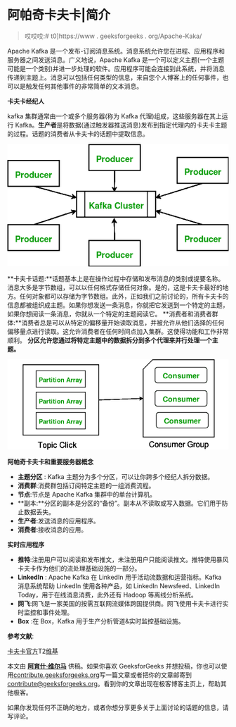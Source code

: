 # 阿帕奇卡夫卡|简介

> 哎哎哎:# t0]https://www . geeksforgeeks . org/Apache-Kaka/

Apache Kafka 是一个发布-订阅消息系统。消息系统允许您在进程、应用程序和服务器之间发送消息。广义地说，Apache Kafka 是一个可以定义主题(一个主题可能是一个类别)并进一步处理的软件。应用程序可能会连接到此系统，并将消息传递到主题上。消息可以包括任何类型的信息，来自您个人博客上的任何事件，也可以是触发任何其他事件的非常简单的文本消息。

**卡夫卡经纪人**

kafka 集群通常由一个或多个服务器(称为 Kafka 代理)组成，这些服务器在其上运行 Kafka。**生产者**是将数据(通过触发器推送消息)发布到指定代理内的卡夫卡主题的过程。话题的消费者从卡夫卡的话题中提取信息。

![Cluster](img/d606f1a30a4f00e358bc18988ca35b67.png)

**卡夫卡话题:**话题基本上是在操作过程中存储和发布消息的类别或提要名称。消息大多是字节数组，可以以任何格式存储任何对象。是的，这是卡夫卡最好的地方。任何对象都可以存储为字节数组。此外，正如我们之前讨论的，所有卡夫卡的信息都被组织成主题。如果你想发送一条消息，你就把它发送到一个特定的主题，如果你想阅读一条消息，你就从一个特定的主题阅读它。
**消费者和消费者群体:**消费者总是可以从特定的偏移量开始读取消息，并被允许从他们选择的任何偏移量点进行读取。这允许消费者在任何时间点加入集群。这使得功能和工作非常顺利。
**分区允许您通过将特定主题中的数据拆分到多个代理来并行处理一个主题。**

![Consumer](img/1a35fdd73ac925405028aa74bd76dcc3.png)

**阿帕奇卡夫卡和重要服务器概念**

*   **主题分区** : Kafka 主题分为多个分区，可以让你跨多个经纪人拆分数据。
*   **消费群**:消费群包括订阅特定主题的一组消费流程。
*   **节点**:节点是 Apache Kafka 集群中的单台计算机。
*   **副本:**分区的副本是分区的“备份”。副本从不读取或写入数据。它们用于防止数据丢失。
*   **生产者**:发送消息的应用程序。
*   **消费者**:接收消息的应用。

**实时应用程序**

*   **推特**:注册用户可以阅读和发布推文，未注册用户只能阅读推文。推特使用暴风卡夫卡作为他们的流处理基础设施的一部分。
*   **LinkedIn** : Apache Kafka 在 LinkedIn 用于活动流数据和运营指标。Kafka 消息系统帮助 LinkedIn 使用各种产品，如 LinkedIn Newsfeed、LinkedIn Today，用于在线消息消费，此外还有 Hadoop 等离线分析系统。
*   **网飞**:网飞是一家美国的按需互联网流媒体跨国提供商。网飞使用卡夫卡进行实时监控和事件处理。
*   **Box** :在 Box，Kafka 用于生产分析管道&实时监控基础设施。

**参考文献**:

[卡夫卡官方](https://kafka.apache.org/)T2[维基](https://en.wikipedia.org/wiki/Apache_Kafka)

本文由 **[阿育什·维尔马](http://geekyayush.com/)** 供稿。如果你喜欢 GeeksforGeeks 并想投稿，你也可以使用[contribute.geeksforgeeks.org](http://www.contribute.geeksforgeeks.org)写一篇文章或者把你的文章邮寄到 contribute@geeksforgeeks.org。看到你的文章出现在极客博客主页上，帮助其他极客。

如果你发现任何不正确的地方，或者你想分享更多关于上面讨论的话题的信息，请写评论。
